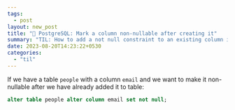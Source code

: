 ```yaml
---
tags:
  - post
layout: new_post
title: "📝 PostgreSQL: Mark a column non-nullable after creating it"
summary: "TIL: How to add a not null constraint to an existing column in a PostgreSQL table"
date: 2023-08-20T14:23:22+0530
categories:
  - "til"
---
```


If we have a table `people` with a column `email` and we want to make it non-nullable after we have already added it to table:

```sql
alter table people alter column email set not null;
```
